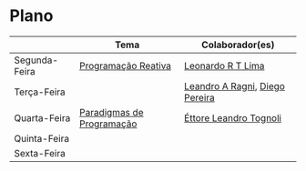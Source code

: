 # Plano

|               | Tema                                        | Colaborador(es)                                                                                |
| ------------- | ------------------------------------------- | ---------------------------------------------------------------------------------------------- |
| Segunda-Feira | [Programação Reativa](./monday.md)          | [Leonardo R T Lima](https://github.com/leonardortlima)                                         |
| Terça-Feira   |                                             | [Leandro A Ragni](https://github.com/leandroragni), [Diego Pereira](https://github.com/tiecoo) |
| Quarta-Feira  | [Paradigmas de Programação](./wednesday.md) | [Éttore Leandro Tognoli](https://github.com/ettoreleandrotognoli)                              |
| Quinta-Feira  |                                             |                                                                                                |
| Sexta-Feira   |                                             |                                                                                                |
